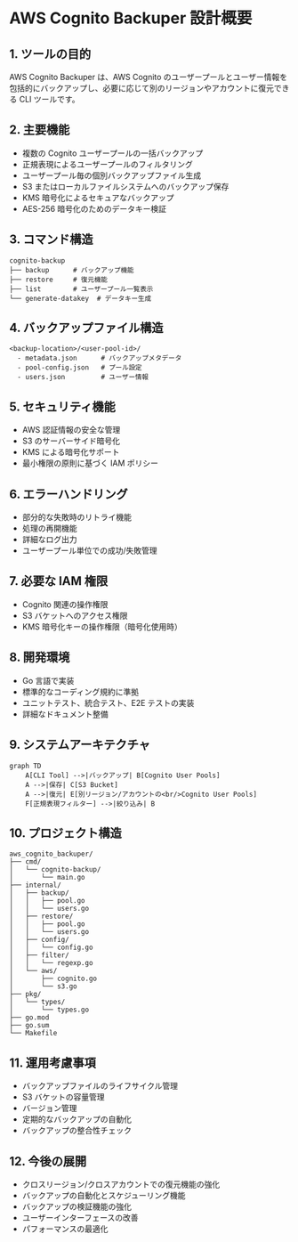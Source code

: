 # AWS Cognito Backuper 設計概要

## 1. ツールの目的

AWS Cognito Backuper は、AWS Cognito のユーザープールとユーザー情報を包括的にバックアップし、必要に応じて別のリージョンやアカウントに復元できる CLI ツールです。

## 2. 主要機能

- 複数の Cognito ユーザープールの一括バックアップ
- 正規表現によるユーザープールのフィルタリング
- ユーザープール毎の個別バックアップファイル生成
- S3 またはローカルファイルシステムへのバックアップ保存
- KMS 暗号化によるセキュアなバックアップ
- AES-256 暗号化のためのデータキー検証

## 3. コマンド構造

```
cognito-backup
├── backup      # バックアップ機能
├── restore     # 復元機能
├── list        # ユーザープール一覧表示
└── generate-datakey  # データキー生成
```

## 4. バックアップファイル構造

```
<backup-location>/<user-pool-id>/
  - metadata.json      # バックアップメタデータ
  - pool-config.json   # プール設定
  - users.json         # ユーザー情報
```

## 5. セキュリティ機能

- AWS 認証情報の安全な管理
- S3 のサーバーサイド暗号化
- KMS による暗号化サポート
- 最小権限の原則に基づく IAM ポリシー

## 6. エラーハンドリング

- 部分的な失敗時のリトライ機能
- 処理の再開機能
- 詳細なログ出力
- ユーザープール単位での成功/失敗管理

## 7. 必要な IAM 権限

- Cognito 関連の操作権限
- S3 バケットへのアクセス権限
- KMS 暗号化キーの操作権限（暗号化使用時）

## 8. 開発環境

- Go 言語で実装
- 標準的なコーディング規約に準拠
- ユニットテスト、統合テスト、E2E テストの実装
- 詳細なドキュメント整備

## 9. システムアーキテクチャ

```mermaid
graph TD
    A[CLI Tool] -->|バックアップ| B[Cognito User Pools]
    A -->|保存| C[S3 Bucket]
    A -->|復元| E[別リージョン/アカウントの<br/>Cognito User Pools]
    F[正規表現フィルター] -->|絞り込み| B
```

## 10. プロジェクト構造

```
aws_cognito_backuper/
├── cmd/
│   └── cognito-backup/
│       └── main.go
├── internal/
│   ├── backup/
│   │   ├── pool.go
│   │   └── users.go
│   ├── restore/
│   │   ├── pool.go
│   │   └── users.go
│   ├── config/
│   │   └── config.go
│   ├── filter/
│   │   └── regexp.go
│   └── aws/
│       ├── cognito.go
│       └── s3.go
├── pkg/
│   └── types/
│       └── types.go
├── go.mod
├── go.sum
└── Makefile
```

## 11. 運用考慮事項

- バックアップファイルのライフサイクル管理
- S3 バケットの容量管理
- バージョン管理
- 定期的なバックアップの自動化
- バックアップの整合性チェック

## 12. 今後の展開

- クロスリージョン/クロスアカウントでの復元機能の強化
- バックアップの自動化とスケジューリング機能
- バックアップの検証機能の強化
- ユーザーインターフェースの改善
- パフォーマンスの最適化
